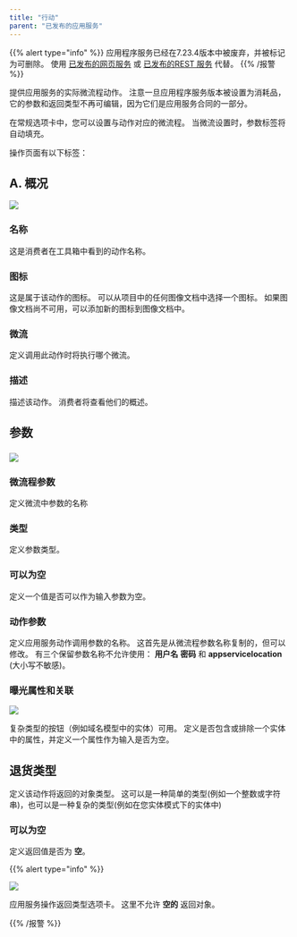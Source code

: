 ```yaml
---
title: "行动"
parent: "已发布的应用服务"
---
```


{{% alert type="info" %}}
应用程序服务已经在7.23.4版本中被废弃，并被标记为可删除。 使用 [已发布的网页服务](published-web-services) 或 [已发布的REST 服务](published-rest-services) 代替。
{{% /报警 %}}

提供应用服务的实际微流程动作。 注意一旦应用程序服务版本被设置为消耗品， 它的参数和返回类型不再可编辑，因为它们是应用服务合同的一部分。

在常规选项卡中，您可以设置与动作对应的微流程。 当微流设置时，参数标签将自动填充。

操作页面有以下标签：

## A. 概况

![](attachments/16713720/16843926.png)

### 名称

这是消费者在工具箱中看到的动作名称。

### 图标

这是属于该动作的图标。 可以从项目中的任何图像文档中选择一个图标。 如果图像文档尚不可用，可以添加新的图标到图像文档中。

### 微流

定义调用此动作时将执行哪个微流。

### 描述

描述该动作。 消费者将查看他们的概述。

## 参数

### ![](attachments/16713720/16843923.png)

### 微流程参数

定义微流中参数的名称

### 类型

定义参数类型。

### 可以为空

定义一个值是否可以作为输入参数为空。

### 动作参数

定义应用服务动作调用参数的名称。 这首先是从微流程参数名称复制的，但可以修改。 有三个保留参数名称不允许使用： **用户名** **密码** 和 **appservicelocation** (大小写不敏感)。

### 曝光属性和关联

![](attachments/16713720/16843922.png)

复杂类型的按钮（例如域名模型中的实体）可用。 定义是否包含或排除一个实体中的属性，并定义一个属性作为输入是否为空。

## 退货类型

定义该动作将返回的对象类型。 这可以是一种简单的类型(例如一个整数或字符串)，也可以是一种复杂的类型(例如在您实体模式下的实体中)

### 可以为空

定义返回值是否为 **空**。

{{% alert type="info" %}}

![](attachments/16713720/16843921.png)

应用服务操作返回类型选项卡。 这里不允许 **空的** 返回对象。

{{% /报警 %}}
